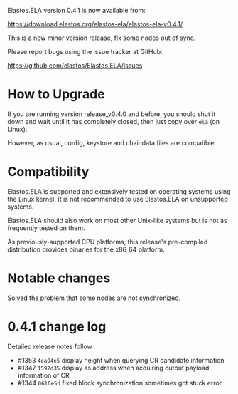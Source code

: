 Elastos.ELA version 0.4.1 is now available from:

  <https://download.elastos.org/elastos-ela/elastos-ela-v0.4.1/>

This is a new minor version release, fix some nodes out of sync. 

Please report bugs using the issue tracker at GitHub:

  <https://github.com/elastos/Elastos.ELA/issues>

How to Upgrade
==============

If you are running version release_v0.4.0 and before, you should shut it down and wait until
 it has completely closed, then just copy over `ela` (on Linux).

However, as usual, config, keystore and chaindata files are compatible.

Compatibility
==============

Elastos.ELA is supported and extensively tested on operating systems
using the Linux kernel. It is not recommended to use Elastos.ELA on
unsupported systems.

Elastos.ELA should also work on most other Unix-like systems but is not
as frequently tested on them.

As previously-supported CPU platforms, this release's pre-compiled
distribution provides binaries for the x86_64 platform.

Notable changes
===============

Solved the problem that some nodes are not synchronized.

0.4.1 change log
=================

Detailed release notes follow

- #1353 `4ea94e5` display height when querying CR candidate information
- #1347 `1592d35` display as address when acquiring output payload information of CR
- #1344 `0616e5d` fixed block synchronization sometimes got stuck error